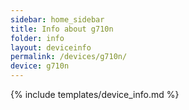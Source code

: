 ```yaml
---
sidebar: home_sidebar
title: Info about g710n
folder: info
layout: deviceinfo
permalink: /devices/g710n/
device: g710n
---
```

{% include templates/device_info.md %}
